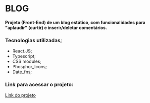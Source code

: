 # BLOG

#### Projeto (Front-End) de um blog estático, com funcionalidades para "aplaudir" (curtir) e inserir/deletar comentários.

### Tecnologias utilizadas;

- React.JS;
- Typescript;
- CSS modules;
- Phosphor_Icons;
- Date_fns;

### Link para acessar o projeto:

<a href="https://practicingcss-thiagolbf.vercel.app/" target="_blank">Link do projeto</a>

